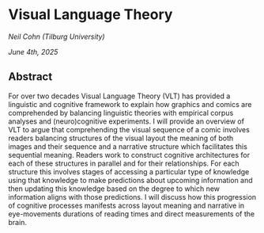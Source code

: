 # Visual Language Theory

*Neil Cohn (Tilburg University)*

*June 4th, 2025*


## Abstract

For over two decades Visual Language Theory (VLT) has provided a linguistic and cognitive framework to explain how graphics and comics are comprehended by balancing linguistic theories with empirical corpus analyses and (neuro)cognitive experiments. I will provide an overview of VLT to argue that comprehending the visual sequence of a comic involves readers balancing structures of the visual layout the meaning of both images and their sequence and a narrative structure which facilitates this sequential meaning. Readers work to construct cognitive architectures for each of these structures in parallel and for their relationships. For each structure this involves stages of accessing a particular type of knowledge using that knowledge to make predictions about upcoming information and then updating this knowledge based on the degree to which new information aligns with those predictions. I will discuss how this progression of cognitive processes manifests across layout meaning and narrative in eye-movements durations of reading times and direct measurements of the brain.


